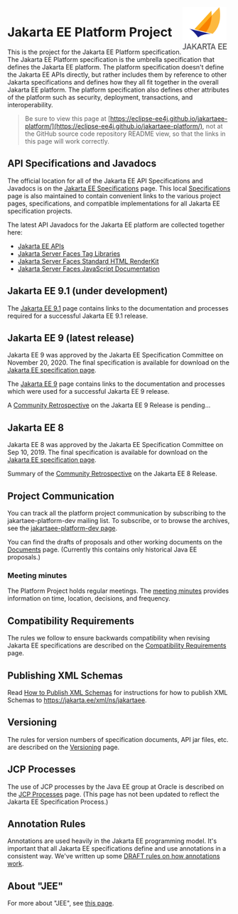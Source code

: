 <img src="assets/images/jakarta_ee_logo_schooner_color_stacked_default.png" width="100" style="float: right; margin-right: 10px;"/>

# Jakarta EE Platform Project

This is the project for the Jakarta EE Platform specification.  The Jakarta
EE Platform specification is the umbrella specification that defines
the Jakarta EE platform.  The platform specification doesn't define the
Jakarta EE APIs directly, but rather includes them by reference to other
Jakarta specifications and defines how they all fit together in the
overall Jakarta EE platform.  The platform specification also defines
other attributes of the platform such as security, deployment,
transactions, and interoperability.

> Be sure to view this page at
[https://eclipse-ee4j.github.io/jakartaee-platform/](https://eclipse-ee4j.github.io/jakartaee-platform/),
not at the GitHub source code repository README view, so that the links in
this page will work correctly.

## API Specifications and Javadocs

The official location for all of the Jakarta EE API Specifications and Javadocs is on the [Jakarta EE Specifications](https://jakarta.ee/specifications/) page.
This local [Specifications](Specifications) page is also maintained to contain convenient links to the various project
pages, specifications, and compatible implementations for all Jakarta EE specification projects.

The latest API Javadocs for the Jakarta EE platform are collected together here:

* [Jakarta EE APIs](https://jakarta.ee/specifications/platform/9/apidocs/)
* [Jakarta Server Faces Tag Libraries](https://jakarta.ee/specifications/faces/3.0/vdldoc/)
* [Jakarta Server Faces Standard HTML RenderKit](https://jakarta.ee/specifications/faces/3.0/renderkitdoc)
* [Jakarta Server Faces JavaScript Documentation](https://jakarta.ee/specifications/faces/3.0/jsdoc)

## Jakarta EE 9.1 (under development)

The [Jakarta EE 9.1](jakartaee9/JakartaEE9.1) page contains links to the documentation and processes required for a successful Jakarta EE 9.1 release.

## Jakarta EE 9 (latest release)

Jakarta EE 9 was approved by the Jakarta EE Specification Committee
on November 20, 2020.
The final specification is available for download on the
[Jakarta EE specification page](https://jakarta.ee/specifications/platform/9/).

The [Jakarta EE 9](jakartaee9/JakartaEE9) page contains links to the documentation and processes which were used for a successful Jakarta EE 9 release.

A [Community Retrospective]() on the Jakarta EE 9 Release is pending...

## Jakarta EE 8

Jakarta EE 8 was approved by the Jakarta EE Specification Committee
on Sep 10, 2019.
The final specification is available for download on the
[Jakarta EE specification page](https://jakarta.ee/specifications/platform/8/).

Summary of the [Community Retrospective](jakartaee8/Summary_of_Community_Retrospective_on_Jakarta_EE_8_Release.pdf) on the Jakarta EE 8 Release.

## Project Communication

You can track all the platform project communication by
subscribing to the jakartaee-platform-dev mailing list.
To subscribe, or to browse the archives, see the
[jakartaee-platform-dev page](https://accounts.eclipse.org/mailing-list/jakartaee-platform-dev).

You can find the drafts of proposals and other working
documents on the [Documents](Documents) page.
(Currently this contains only historical Java EE proposals.)

### Meeting minutes

The Platform Project holds regular meetings.  The [meeting minutes](minutes/minutes.html) provides information on time, location, decisions, and frequency.

## Compatibility Requirements

The rules we follow to ensure backwards compatibility when revising
Jakarta EE specifications are described on the
[Compatibility Requirements](CompatibilityRequirements) page.

## Publishing XML Schemas

Read [How to Publish XML Schemas](publish-xml-schemas) for instructions for how to publish XML Schemas to https://jakarta.ee/xml/ns/jakartaee.

## Versioning

The rules for version numbers of specification documents, API jar files,
etc. are described on the [Versioning](Versioning) page.

## JCP Processes

The use of JCP processes by the Java EE group at Oracle is described on the
[JCP Processes](JCPProcesses) page.
(This page has not been updated to reflect the Jakarta EE Specification Process.)

## Annotation Rules

Annotations are used heavily in the Jakarta EE programming model.
It's important that all Jakarta EE specifications define and use
annotations in a consistent way.
We've written up some [DRAFT rules on how annotations work](AnnotationRules).

## About "JEE"

For more about "JEE", see [this page](JEE).
